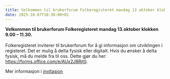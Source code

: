 ```yaml
---
title: Velkommen til brukerforum Folkeregisteret mandag 13 oktober klokken 09:00 - 11:30 - 20251007
date: 2025-10-07T10:30:00+02
---
```


<b>Velkommen til brukerforum Folkeregisteret mandag 13.oktober klokken 9.00 – 11.30.</b>
<br/><br/>
Folkeregisteret inviterer til brukerforum for å gi informasjon om utviklingen i registeret. Det er mulig å delta fysisk eller digitalt. 
Hvis du ønsker å delta fysisk, må du melde fra til oss. Dette gjør du her: https://forms.office.com/e/AUx2J8Rjt0.

Mer informasjon i [invitasjon](https://skatteetaten.github.io/folkeregisteret-api-dokumentasjon/dokumenter/20251013_InvitasjonTilBrukerforumFolkeregisteret.pdf)
